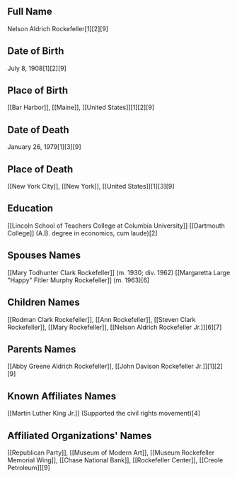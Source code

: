 ## Full Name
Nelson Aldrich Rockefeller[1][2][9]

## Date of Birth
July 8, 1908[1][2][9]

## Place of Birth
[[Bar Harbor]], [[Maine]], [[United States]][1][2][9]

## Date of Death
January 26, 1979[1][3][9]

## Place of Death
[[New York City]], [[New York]], [[United States]][1][3][9]

## Education
[[Lincoln School of Teachers College at Columbia University]]
[[Dartmouth College]] (A.B. degree in economics, cum laude)[2]

## Spouses Names
[[Mary Todhunter Clark Rockefeller]] (m. 1930; div. 1962)
[[Margaretta Large "Happy" Fitler Murphy Rockefeller]] (m. 1963)[6]

## Children Names
[[Rodman Clark Rockefeller]],
[[Ann Rockefeller]],
[[Steven Clark Rockefeller]],
[[Mary Rockefeller]],
[[Nelson Aldrich Rockefeller Jr.]][6][7]

## Parents Names
[[Abby Greene Aldrich Rockefeller]], 
[[John Davison Rockefeller Jr.]][1][2][9]

## Known Affiliates Names
[[Martin Luther King Jr.]] (Supported the civil rights movement)[4]

## Affiliated Organizations' Names
[[Republican Party]],
[[Museum of Modern Art]],
[[Museum Rockefeller Memorial Wing]],
[[Chase National Bank]],
[[Rockefeller Center]],
[[Creole Petroleum]][9]

